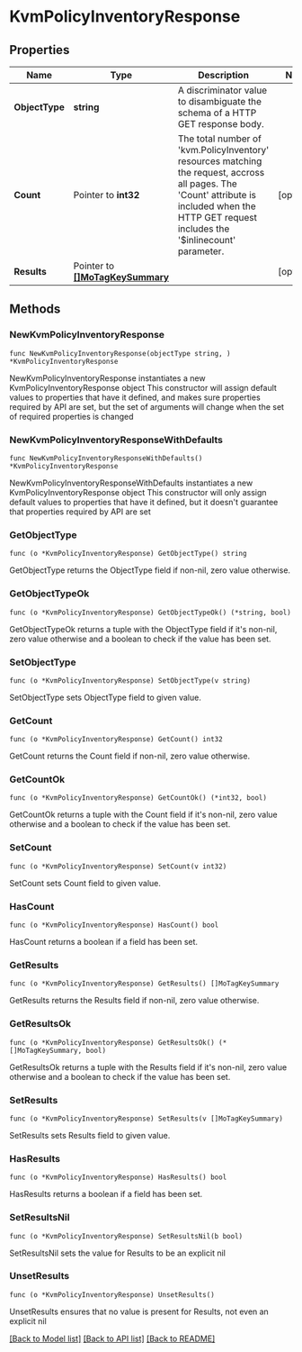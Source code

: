 # KvmPolicyInventoryResponse

## Properties

Name | Type | Description | Notes
------------ | ------------- | ------------- | -------------
**ObjectType** | **string** | A discriminator value to disambiguate the schema of a HTTP GET response body. | 
**Count** | Pointer to **int32** | The total number of &#39;kvm.PolicyInventory&#39; resources matching the request, accross all pages. The &#39;Count&#39; attribute is included when the HTTP GET request includes the &#39;$inlinecount&#39; parameter. | [optional] 
**Results** | Pointer to [**[]MoTagKeySummary**](MoTagKeySummary.md) |  | [optional] 

## Methods

### NewKvmPolicyInventoryResponse

`func NewKvmPolicyInventoryResponse(objectType string, ) *KvmPolicyInventoryResponse`

NewKvmPolicyInventoryResponse instantiates a new KvmPolicyInventoryResponse object
This constructor will assign default values to properties that have it defined,
and makes sure properties required by API are set, but the set of arguments
will change when the set of required properties is changed

### NewKvmPolicyInventoryResponseWithDefaults

`func NewKvmPolicyInventoryResponseWithDefaults() *KvmPolicyInventoryResponse`

NewKvmPolicyInventoryResponseWithDefaults instantiates a new KvmPolicyInventoryResponse object
This constructor will only assign default values to properties that have it defined,
but it doesn't guarantee that properties required by API are set

### GetObjectType

`func (o *KvmPolicyInventoryResponse) GetObjectType() string`

GetObjectType returns the ObjectType field if non-nil, zero value otherwise.

### GetObjectTypeOk

`func (o *KvmPolicyInventoryResponse) GetObjectTypeOk() (*string, bool)`

GetObjectTypeOk returns a tuple with the ObjectType field if it's non-nil, zero value otherwise
and a boolean to check if the value has been set.

### SetObjectType

`func (o *KvmPolicyInventoryResponse) SetObjectType(v string)`

SetObjectType sets ObjectType field to given value.


### GetCount

`func (o *KvmPolicyInventoryResponse) GetCount() int32`

GetCount returns the Count field if non-nil, zero value otherwise.

### GetCountOk

`func (o *KvmPolicyInventoryResponse) GetCountOk() (*int32, bool)`

GetCountOk returns a tuple with the Count field if it's non-nil, zero value otherwise
and a boolean to check if the value has been set.

### SetCount

`func (o *KvmPolicyInventoryResponse) SetCount(v int32)`

SetCount sets Count field to given value.

### HasCount

`func (o *KvmPolicyInventoryResponse) HasCount() bool`

HasCount returns a boolean if a field has been set.

### GetResults

`func (o *KvmPolicyInventoryResponse) GetResults() []MoTagKeySummary`

GetResults returns the Results field if non-nil, zero value otherwise.

### GetResultsOk

`func (o *KvmPolicyInventoryResponse) GetResultsOk() (*[]MoTagKeySummary, bool)`

GetResultsOk returns a tuple with the Results field if it's non-nil, zero value otherwise
and a boolean to check if the value has been set.

### SetResults

`func (o *KvmPolicyInventoryResponse) SetResults(v []MoTagKeySummary)`

SetResults sets Results field to given value.

### HasResults

`func (o *KvmPolicyInventoryResponse) HasResults() bool`

HasResults returns a boolean if a field has been set.

### SetResultsNil

`func (o *KvmPolicyInventoryResponse) SetResultsNil(b bool)`

 SetResultsNil sets the value for Results to be an explicit nil

### UnsetResults
`func (o *KvmPolicyInventoryResponse) UnsetResults()`

UnsetResults ensures that no value is present for Results, not even an explicit nil

[[Back to Model list]](../README.md#documentation-for-models) [[Back to API list]](../README.md#documentation-for-api-endpoints) [[Back to README]](../README.md)


